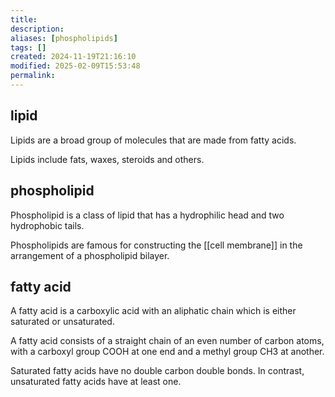 ```yaml
---
title: 
description: 
aliases: [phospholipids]
tags: []
created: 2024-11-19T21:16:10
modified: 2025-02-09T15:53:48
permalink:
---
```


## lipid

Lipids are a broad group of molecules that are made from fatty acids.

Lipids include fats, waxes, steroids and others.

## phospholipid

Phospholipid is a class of lipid that has a hydrophilic head and two hydrophobic tails.

Phospholipids are famous for constructing the [[cell membrane]] in the arrangement of a phospholipid bilayer.

## fatty acid

A fatty acid is a carboxylic acid with an aliphatic chain which is either saturated or unsaturated.

A fatty acid consists of a straight chain of an even number of carbon atoms, with a carboxyl group COOH at one end and a methyl group CH3 at another.

Saturated fatty acids have no double carbon double bonds. In contrast, unsaturated fatty acids have at least one.
